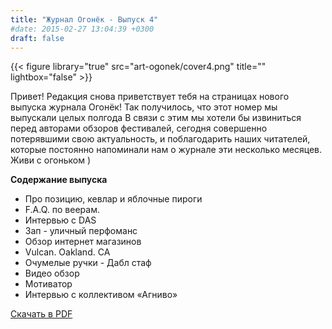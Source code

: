 ```yaml
---
title: "Журнал Огонёк - Выпуск 4"
#date: 2015-02-27 13:04:39 +0300
draft: false
---
```


{{< figure library="true" src="art-ogonek/cover4.png" title="" lightbox="false" >}}

Привет! Редакция снова приветствует тебя на страницах нового выпуска журнала Огонёк! Так получилось, что этот номер мы выпускали целых полгода В связи с этим мы хотели бы извиниться перед авторами обзоров фестивалей, сегодня совершенно потерявшими свою актуальность, и поблагодарить наших читателей, которые постоянно напоминали нам о журнале эти несколько месяцев. Живи с огоньком )

**Содержание выпуска**

- Про позицию, кевлар и яблочные пироги
- F.A.Q. по веерам.
- Интервью с DAS
- Зап - уличный перфоманс
- Обзор интернет магазинов
- Vulcan. Oakland. CA
- Очумелые ручки - Дабл стаф
- Видео обзор
- Мотиватор
- Интервью с коллективом «Агниво»


[Скачать в PDF](/files/Ogonek-Volume-4.pdf)
